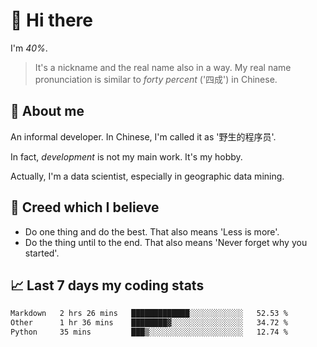 # 👋 Hi there

I'm *40%*.

> It's a nickname and the real name also in a way.
> My real name pronunciation is similar to *forty percent* ('四成') in Chinese.

## :speech_balloon: About me

An informal developer. In Chinese, I'm called it as '野生的程序员'.

In fact, _development_ is not my main work. It's my hobby.

Actually, I'm a data scientist, especially in geographic data mining.

## :see_no_evil: Creed which I believe

- Do one thing and do the best. That also means 'Less is more'.
- Do the thing until to the end. That also means 'Never forget why you started'.

## :chart_with_upwards_trend: Last 7 days my coding stats

<!--START_SECTION:waka-->

```txt
Markdown   2 hrs 26 mins   █████████████░░░░░░░░░░░░   52.53 %
Other      1 hr 36 mins    ████████▓░░░░░░░░░░░░░░░░   34.72 %
Python     35 mins         ███▒░░░░░░░░░░░░░░░░░░░░░   12.74 %
```

<!--END_SECTION:waka-->
